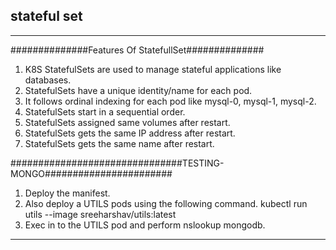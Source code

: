 ## stateful set
-------------
##############Features Of StatefullSet##############
1. K8S StatefulSets are used to manage stateful applications like databases.
2. StatefulSets have a unique identity/name for each pod.
3. It follows ordinal indexing for each pod like mysql-0, mysql-1, mysql-2.
4. StatefulSets start in a sequential order.
5. StatefulSets assigned same volumes after restart.
6. StatefulSets gets the same IP address after restart.
7. StatefulSets gets the same name after restart. 

###############################TESTING-MONGO#######################
1. Deploy the manifest.
2. Also deploy a UTILS pods using the following command.
kubectl run utils --image sreeharshav/utils:latest
3. Exec in to the UTILS pod and perform nslookup mongodb.

------------